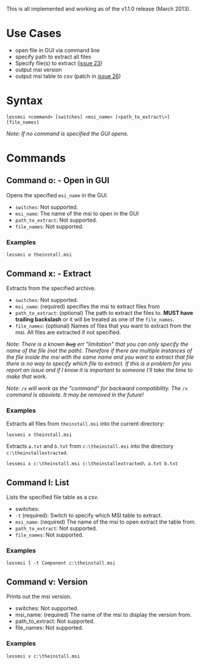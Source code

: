 This is all implemented and working as of the v1.1.0 release (March 2013).

# Use Cases

- open file in GUI via command line
- specify path to extract all files
- Specify file(s) to extract ([issue 23](https://github.com/activescott/lessmsi/issues#issue/23))
- output msi version
- output msi table to csv (patch in [issue 26](https://github.com/activescott/lessmsi/issues#issue/26))

# Syntax

    lessmsi <command> [switches] <msi_name> [<path_to_extract\>] [file_names]

*Note: If no command is specified the GUI opens.*


# Commands

## Command o: - Open in GUI

Opens the specified `msi_name` in the GUI.
- `switches`: Not supported.
- `msi_name`: The name of the msi to open in the GUI
- `path_to_extract`: Not supported.
- `file_names`: Not supported.
### Examples

    lessmsi o theinstall.msi

## Command x: - Extract

Extracts from the specified archive.
- `switches`: Not supported.
- `msi_name`: (required) specifies the msi to extract files from
- `path_to_extract`: (optional) The path to extract the files to. **MUST have trailing backslash** or it will be treated as one of the `file_names`.
- `file_names`: (optional) Names of files that you want to extract from the msi. All files are extracted if not specified.

*Note: There is a known ~~bug~~ err "limitation" that you can only specify the name of the file (not the path). Therefore if there are multiple instances of the file inside the msi with the same name and you want to extract that file there is no way to specify which file to extract. If this is a problem for you report an issue and if I know it is important to someone I'll take the time to make that work.*

*Note: `/x` will work as the "command" for backward compatibility. The `/x` command is obsolete. It may be removed in the future!*

### Examples

Extracts all files from `theinstall.msi` into the current directory:

    lessmsi x theinstall.msi

Extracts `a.txt` and `b.txt` from `c:\theinstall.msi` into the directory `c:\theinstallextracted`.

    lessmsi x c:\theinstall.msi c:\theinstallextracted\ a.txt b.txt


## Command l: List

Lists the specified file table as a csv.
- switches:
- `-t` (required): Switch to specify which MSI table to extract.
- `msi_name`: (required) The name of the msi to open extract the table from.
- `path_to_extract`: Not supported.
- `file_names`: Not supported.

### Examples

    lessmsi l -t Component c:\theinstall.msi

## Command v: Version

Prints out the msi version.
- switches: Not supported.
- msi_name: (required) The name of the msi to display the version from.
- path_to_extract: Not supported.
- file_names: Not supported.

### Examples

    lessmsi v c:\theinstall.msi